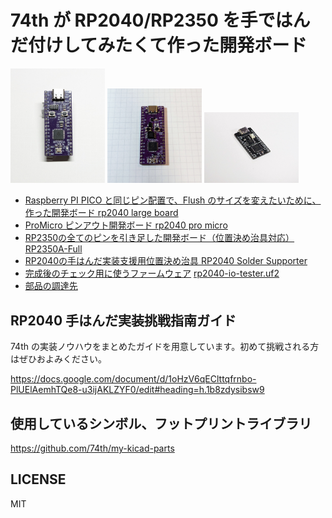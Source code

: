 # 74th が RP2040/RP2350 を手ではんだ付けしてみたくて作った開発ボード

<img src="./rp2350a-full/photo_v1.0.0_1.jpg" width="30%" /> <img src="./rp2040-large/photo1.jpg" width="30%" /> <img src="./rp2040-promicro/rp-promicro1-v2.0.0.jpg" width="30%" />

- [Raspberry PI PICO と同じピン配置で、Flush のサイズを変えたいために、作った開発ボード rp2040 large board](./rp2040-large/)
- [ProMicro ピンアウト開発ボード rp2040 pro micro](./rp2040-promicro/)
- [RP2350の全てのピンを引き足した開発ボード（位置決め治具対応） RP2350A-Full](./rp2350a-full/)
- [RP2040の手はんだ実装支援用位置決め治具 RP2040 Solder Supporter](./rp2040-supporter/)
- [完成後のチェック用に使うファームウェア](rp2040-io-tester/) [rp2040-io-tester.uf2](rp2040-io-tester/rp2040-io-tester.uf2)
- [部品の調達先](./parts/)

## RP2040 手はんだ実装挑戦指南ガイド

74th の実装ノウハウをまとめたガイドを用意しています。初めて挑戦される方はぜひおよみください。

https://docs.google.com/document/d/1oHzV6qEClttqfrnbo-PlUElAemhTQe8-u3ijAKLZYF0/edit#heading=h.1b8zdysibsw9

## 使用しているシンボル、フットプリントライブラリ

https://github.com/74th/my-kicad-parts

## LICENSE

MIT
